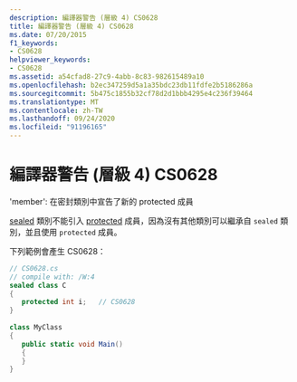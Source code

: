 ```yaml
---
description: 編譯器警告 (層級 4) CS0628
title: 編譯器警告 (層級 4) CS0628
ms.date: 07/20/2015
f1_keywords:
- CS0628
helpviewer_keywords:
- CS0628
ms.assetid: a54cfad8-27c9-4abb-8c83-982615489a10
ms.openlocfilehash: b2ec347259d5a1a35bdc23db11fdfe2b5186286a
ms.sourcegitcommit: 5b475c1855b32cf78d2d1bbb4295e4c236f39464
ms.translationtype: MT
ms.contentlocale: zh-TW
ms.lasthandoff: 09/24/2020
ms.locfileid: "91196165"
---
```

# <a name="compiler-warning-level-4-cs0628"></a>編譯器警告 (層級 4) CS0628

'member': 在密封類別中宣告了新的 protected 成員  
  
 [sealed](../language-reference/keywords/sealed.md) 類別不能引入 [protected](../language-reference/keywords/protected.md) 成員，因為沒有其他類別可以繼承自 `sealed` 類別，並且使用 `protected` 成員。  
  
 下列範例會產生 CS0628：  
  
```csharp  
// CS0628.cs  
// compile with: /W:4  
sealed class C  
{  
   protected int i;   // CS0628  
}  
  
class MyClass  
{  
   public static void Main()  
   {  
   }  
}  
```
